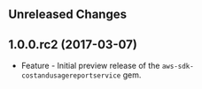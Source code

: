 Unreleased Changes
------------------

1.0.0.rc2 (2017-03-07)
------------------

* Feature - Initial preview release of the `aws-sdk-costandusagereportservice` gem.
